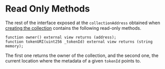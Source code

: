 # Read Only Methods

The rest of the interface exposed at the `collectionAddress` obtained when [creating the collection](/evm/creating-a-sibling-collection-in-LAOS) contains the following read-only methods.
```solidity
function owner() external view returns (address);
function tokenURI(uint256 _tokenId) external view returns (string memory);
```
The first one returns the owner of the collection, and the second one, the current location where the metadata of a given `tokenId` points to.